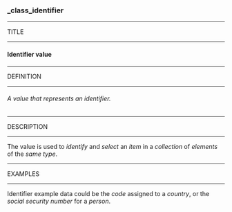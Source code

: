 ### _class_identifier



------
TITLE

------

#### Identifier value



------
DEFINITION

------

###### A value that represents an identifier.



------
DESCRIPTION

------

The value is used to *identify* and *select* an *item* in a *collection* of *elements* of the *same type*.



------
EXAMPLES

------

Identifier example data could be the *code* assigned to a *country*, or the *social security number* for a *person*.